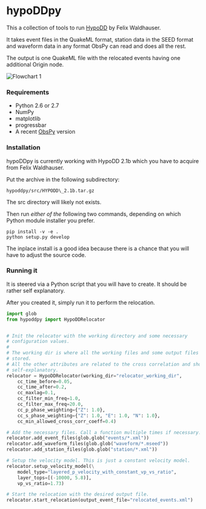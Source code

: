 # hypoDDpy

This a collection of tools to run [HypoDD](http://www.ldeo.columbia.edu/~felixw/hypoDD.html) by Felix Waldhauser.

It takes event files in the QuakeML format, station data in the SEED format and waveform data in any format ObsPy can read and does all the rest.

The output is one QuakeML file with the relocated events having one additional Origin node.

![Flowchart 1](https://raw.github.com/krischer/hypoDDpy/master/img/flowchart.png)

### Requirements

* Python 2.6 or 2.7
* NumPy
* matplotlib
* progressbar
* A recent [ObsPy](http://obspy.org) version

### Installation
hypoDDpy is currently working with HypoDD 2.1b which you have to acquire from Felix Waldhauser.

Put the archive in the following subdirectory:
```
hypoddpy/src/HYPODD\_2.1b.tar.gz
```
The src directory will likely not exists.

Then run *either of the* following two commands, depending on which Python module installer you prefer.
```
pip install -v -e .
python setup.py develop
```

The inplace install is a good idea because there is a chance that you will have to adjust the source code.


### Running it

It is steered via a Python script that you will have to create. It should be rather self explanatory.

After you created it, simply run it to perform the relocation.

```python
import glob
from hypoddpy import HypoDDRelocator


# Init the relocator with the working directory and some necessary
# configuration values.
#
# The working dir is where all the working files and some output files will be
# stored.
# All the other attributes are related to the cross correlation and should be
# self-explanatory.
relocator = HypoDDRelocator(working_dir="relocator_working_dir",
    cc_time_before=0.05,
    cc_time_after=0.2,
    cc_maxlag=0.1,
    cc_filter_min_freq=1.0,
    cc_filter_max_freq=20.0,
    cc_p_phase_weighting={"Z": 1.0},
    cc_s_phase_weighting={"Z": 1.0, "E": 1.0, "N": 1.0},
    cc_min_allowed_cross_corr_coeff=0.4)

# Add the necessary files. Call a function multiple times if necessary.
relocator.add_event_files(glob.glob("events/*.xml"))
relocator.add_waveform_files(glob.glob("waveform/*.mseed"))
relocator.add_station_files(glob.glob("station/*.xml"))

# Setup the velocity model. This is just a constant velocity model.
relocator.setup_velocity_model(\
    model_type="layered_p_velocity_with_constant_vp_vs_ratio",
    layer_tops=[(-10000, 5.8)],
    vp_vs_ratio=1.73)

# Start the relocation with the desired output file.
relocator.start_relocation(output_event_file="relocated_events.xml")
```
